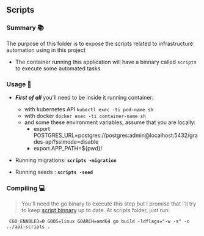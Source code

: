 ## Scripts 

### Summary :books:

The purpose of this folder is to expose the scripts related to infrastructure automation using in this project

- The container running this application will have a binnary called `scripts` to execute some automated tasks

### Usage :scroll:

- ***First of all*** you'll need to be inside it running container:
  - with kubernetes API `kubectl exec -ti pod-name sh`
  - with docker `docker exec -ti container-name sh`
  - and some these environment variables, assume that you are locally:
    - export POSTGRES_URL=postgres://postgres:admin@localhost:5432/grades-api?sslmode=disable
    - export APP_PATH=${pwd}/

- Running migrations: **`scripts -migration`**
- Running seeds : **`scripts -seed`**

### Compiling :computer:

> You'll need the go binary to execute this step but I promise that i'll try to keep [script binnary](./scripts) up to date. At scripts folder, just run:

```
 CGO_ENABLED=0 GOOS=linux GOARCH=amd64 go build -ldflags="-w -s" -o ../api-scripts .
```

